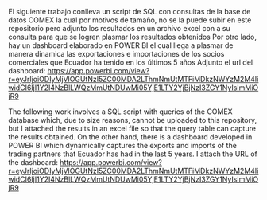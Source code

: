 El siguiente trabajo conlleva un script de SQL con consultas de la base de datos COMEX la cual por motivos de tamaño, no se la puede subir en este repositorio pero adjunto los resultados en un archivo excel con 
a su consulta para que se logren plasmar los resultados obtenidos 
Por otro lado, hay un dashboard elaborado en POWER BI el cual llega a plasmar de manera dinamica las exportaciones e importaciones de los socios comerciales que Ecuador ha tenido en los últimos 5 años
Adjunto el url del dashboard: https://app.powerbi.com/view?r=eyJrIjoiODIyMjVlOGUtNzI5ZC00MDA2LThmNmUtMTFiMDkzNWYzM2M4IiwidCI6IjI1Y2I4NzBlLWQzMmUtNDUwMi05YjE1LTY2YjBjNzI3ZGY1NyIsImMiOjR9


The following work involves a SQL script with queries of the COMEX database which, due to size reasons, cannot be uploaded to this repository, but I attached the results in an excel file so that the query table can capture the results obtained. 
On the other hand, there is a dashboard developed in POWER BI which dynamically captures the exports and imports of the trading partners that Ecuador has had in the last 5 years. I attach the URL of the dashboard:
https://app.powerbi.com/view?r=eyJrIjoiODIyMjVlOGUtNzI5ZC00MDA2LThmNmUtMTFiMDkzNWYzM2M4IiwidCI6IjI1Y2I4NzBlLWQzMmUtNDUwMi05YjE1LTY2YjBjNzI3ZGY1NyIsImMiOjR9
